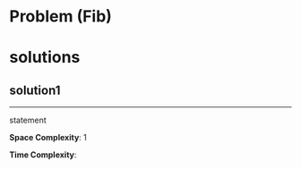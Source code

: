 # Problem (Fib)

# solutions

## solution1

---

statement

**Space Complexity**: 1

**Time Complexity**:
